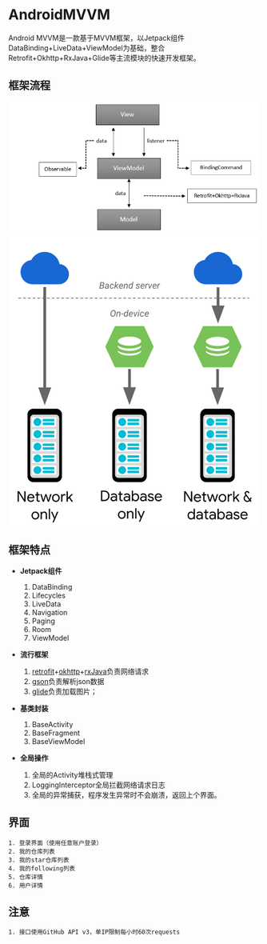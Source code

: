 # AndroidMVVM
Android MVVM是一款基于MVVM框架，以Jetpack组件DataBinding+LiveData+ViewModel为基础，整合Retrofit+Okhttp+RxJava+Glide等主流模块的快速开发框架。

## 框架流程
![](./img/fc.png)
![](./img/paging.png)

## 框架特点
- **Jetpack组件**

	1. DataBinding
	2. Lifecycles
	3. LiveData
	4. Navigation
	5. Paging
	6. Room
    7. ViewModel

- **流行框架**

	1. [retrofit](https://github.com/square/retrofit)+[okhttp](https://github.com/square/okhttp)+[rxJava](https://github.com/ReactiveX/RxJava)负责网络请求
	2. [gson](https://github.com/google/gson)负责解析json数据
    3. [glide](https://github.com/bumptech/glide)负责加载图片；

- **基类封装**

	1. BaseActivity
	2. BaseFragment
    3. BaseViewModel

- **全局操作**

	1. 全局的Activity堆栈式管理
	2. LoggingInterceptor全局拦截网络请求日志
   	3. 全局的异常捕获，程序发生异常时不会崩溃，返回上个界面。

## 界面

    1. 登录界面（使用任意账户登录）
    2. 我的仓库列表
    3. 我的star仓库列表
    4. 我的following列表
    5. 仓库详情
    6. 用户详情

## 注意

    1. 接口使用GitHub API v3，单IP限制每小时60次requests
